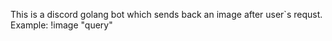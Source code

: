 This is a discord golang bot which sends back an image after user`s requst.
Example: !image "query"
